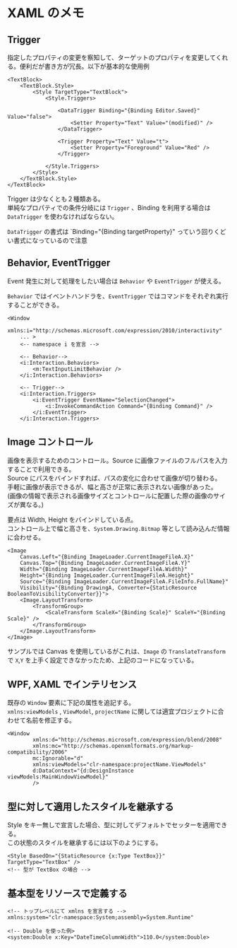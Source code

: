 # XAML のメモ

## Trigger

指定したプロパティの変更を察知して、ターゲットのプロパティを変更してくれる。便利だが書き方が冗長。以下が基本的な使用例

	<TextBlock>
		<TextBlock.Style>
			<Style TargetType="TextBlock">
				<Style.Triggers>

					<DataTrigger Binding="{Binding Editor.Saved}" Value="false">
						<Setter Property="Text" Value="(modified)" />
					</DataTrigger>

					<Trigger Property="Text" Value="t">
						<Setter Property="Foreground" Value="Red" />
					</Trigger>

				</Style.Triggers>
			</Style>
		</TextBlock.Style>
	</TextBlock>

Trigger は少なくとも２種類ある。  
単純なプロパティでの条件分岐には `Trigger` 、Binding を利用する場合は `DataTrigger` を使わなければならない。

`DataTrigger` の書式は `Binding="{Binding targetProperty}" っていう回りくどい書式になっているので注意

## Behavior, EventTrigger

Event 発生に対して処理をしたい場合は `Behavior` や `EventTrigger` が使える。

`Behavior` ではイベントハンドラを、`EventTrigger` ではコマンドをそれぞれ実行することができる。

	<Window
		xmlns:i="http://schemas.microsoft.com/expression/2010/interactivity"
		... >
		<-- namespace i を宣言 -->

		<-- Behavior-->
		<i:Interaction.Behaviors>
			<m:TextInputLimitBehavior />
		</i:Interaction.Behaviors>

		<-- Trigger-->
		<i:Interaction.Triggers>
			<i:EventTrigger EventName="SelectionChanged">
				<i:InvokeCommandAction Command="{Binding Command}" />
			</i:EventTrigger>
		</i:Interaction.Triggers>

## Image コントロール

画像を表示するためのコントロール。Source に画像ファイルのフルパスを入力することで利用できる。  
Source にパスをバインドすれば、パスの変化に合わせて画像が切り替わる。  
手軽に画像が表示できるが、幅と高さが正常に表示されない画像があった。  
(画像の情報で表示される画像サイズとコントロールに配置した際の画像のサイズが異なる。)

要点は Width, Height をバインドしている点。  
コントロール上で幅と高さを、`System.Drawing.Bitmap` 等として読み込んだ情報に合わせる。  

	<Image
		Canvas.Left="{Binding ImageLoader.CurrentImageFileA.X}"
		Canvas.Top="{Binding ImageLoader.CurrentImageFileA.Y}"
		Width="{Binding ImageLoader.CurrentImageFileA.Width}"
		Height="{Binding ImageLoader.CurrentImageFileA.Height}"
		Source="{Binding ImageLoader.CurrentImageFileA.FileInfo.FullName}"
		Visibility="{Binding DrawingA, Converter={StaticResource BooleanToVisibilityConverter}}">
		<Image.LayoutTransform>
			<TransformGroup>
				<ScaleTransform ScaleX="{Binding Scale}" ScaleY="{Binding Scale}" />
			</TransformGroup>
		</Image.LayoutTransform>
	</Image>

サンプルでは Canvas を使用しているがこれは、`Image` の `TranslateTransform` で `X`,`Y` を上手く設定できなかったため、上記のコードになっている。

## WPF, XAML でインテリセンス

既存の `Window` 要素に下記の属性を追記する。  
`xmlns:viewModels` , `ViewModel`, `projectName` に関しては適宜プロジェクトに合わせて名前を修正する。

	<Window 
			xmlns:d="http://schemas.microsoft.com/expression/blend/2008"
			xmlns:mc="http://schemas.openxmlformats.org/markup-compatibility/2006"
			mc:Ignorable="d"
			xmlns:viewModels="clr-namespace:projectName.ViewModels"
			d:DataContext="{d:DesignInstance viewModels:MainWindowViewModel}"
			/>

## 型に対して適用したスタイルを継承する

Style をキー無しで宣言した場合、型に対してデフォルトでセッターを適用できる。  
この状態のスタイルを継承するには以下のようにする。

	<Style BasedOn="{StaticResource {x:Type TextBox}}" TargetType="TextBox" />
	<!-- 型が TextBox の場合 -->

## 基本型をリソースで定義する

	<!-- トップレベルにて xmlns を宣言する -->
	xmlns:system="clr-namespace:System;assembly=System.Runtime"

	<!-- Double を使った例>
	<system:Double x:Key="DateTimeColumnWidth">110.0</system:Double>
